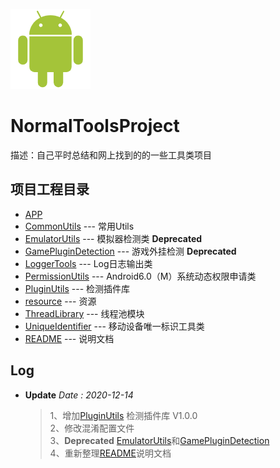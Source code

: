 ![Android](resource/Android.png)

# NormalToolsProject

描述：自己平时总结和网上找到的的一些工具类项目

## 项目工程目录

- [APP](app)
- [CommonUtils](CommonUtils) --- 常用Utils
- [EmulatorUtils](EmulatorUtils) --- 模拟器检测类 **Deprecated**
- [GamePluginDetection](GamePluginDetection) --- 游戏外挂检测
  **Deprecated**
- [LoggerTools](LoggerTools) --- Log日志输出类
- [PermissionUtils](PermissionUtils) --- Android6.0（M）系统动态权限申请类
- [PluginUtils](PluginUtils) --- 检测插件库
- [resource](resource) --- 资源
- [ThreadLibrary](ThreadLibrary) --- 线程池模块
- [UniqueIdentifier](UniqueIdentifier) --- 移动设备唯一标识工具类
- [README](README.md) --- 说明文档


## Log

- **Update** _Date : 2020-12-14_

  > 1、增加[PluginUtils](PluginUtils) 检测插件库 V1.0.0  
  > 2、修改混淆配置文件  
  > 3、**Deprecated**
  > [EmulatorUtils](EmulatorUtils)和[GamePluginDetection](GamePluginDetection)  
  > 4、重新整理[README](README.md)说明文档

